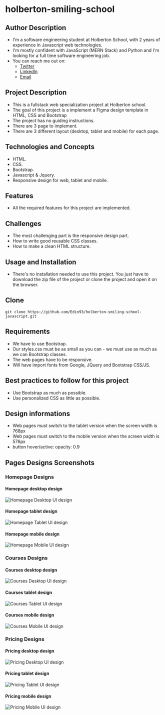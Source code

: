 # holberton-smiling-school

## Author Description
* I'm a software engineering student at Holberton School, with 2 years of experience in Javascript web technologies.
* I'm mostly confident with JavaScript (MERN Stack) and Python and I'm looking for a full time software engineering job.
* You can reach me out on:
	- [Twitter](https://twitter.com/h_edin93)
	- [LinkedIn](https://www.linkedin.com/in/houssem-eddine-ben-khalifa-b0a2a412b/)
	- [Email](mailto:il_matador@hotmail.fr)

## Project Description
* This is a fullstack web specialization project at Holberton school.
* The goal of this project is a implement a Figma design template in HTML, CSS and Bootstrap
* The project has no guiding instructions.
* There are 3 page to implement.
* There are 3 different layout (desktop, tablet and mobile) for each page.

## Technologies and Concepts
- HTML.
- CSS.
- Bootstrap.
- Javascript & Jquery.
- Responsive design for web, tablet and mobile.

## Features
* All the required features for this project are implemented.

## Challenges
* The most challenging part is the responsive design part.
* How to write good reusable CSS classes.
* How to make a clean HTML structure.

## Usage and Installation
- There's no installation needed to use this project. You just have to download the zip file of the project or clone the project and open it on the browser.

## Clone
`git clone https://github.com/Edin93/holberton-smiling-school-javascript.git`

## Requirements
* We have to use Bootstrap.
* Our styles.css must be as small as you can - we must use as much as we can Bootstrap classes.
* The web pages have to be responsive.
* Will have import fonts from Google, JQuery and Bootstrap CSS/JS.

## Best practices to follow for this project
* Use Bootstrap as much as possible.
* Use personalized CSS as little as possible.

## Design informations
* Web pages must switch to the tablet version when the screen width is 768px
* Web pages must switch to the mobile version when the screen width is 576px
* button hover/active: opacity: 0.9

## Pages Designs Screenshots

### Homepage Designs
#### Homepage desktop design
![Homepage Desktop UI design](/screenshots/homepage_desktop.png)
#### Homepage tablet design
![Homepage Tablet UI design](/screenshots/homepage_tablet.png)
#### Homepage mobile design
![Homepage Mobile UI design](/screenshots/homepage_mobile.png)

### Courses Designs
#### Courses desktop design
![Courses Desktop UI design](/screenshots/courses_desktop.png)
#### Courses tablet design
![Courses Tablet UI design](/screenshots/courses_tablet.png)
#### Courses mobile design
![Courses Mobile UI design](/screenshots/courses_mobile.png)

### Pricing Designs
#### Pricing desktop design
![Pricing Desktop UI design](/screenshots/pricing_desktop.png)
#### Pricing tablet design
![Pricing Tablet UI design](/screenshots/pricing_tablet.png)
#### Pricing mobile design
![Pricing Mobile UI design](/screenshots/pricing_mobile.png)
